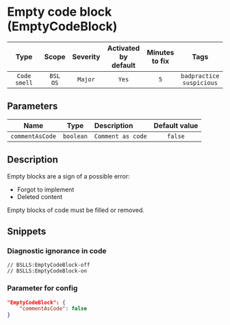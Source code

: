 # Empty code block (EmptyCodeBlock)

| Type | Scope | Severity | Activated<br/>by default | Minutes<br/>to fix | Tags |
| :-: | :-: | :-: | :-: | :-: | :-: |
| `Code smell` | `BSL`<br/>`OS` | `Major` | `Yes` | `5` | `badpractice`<br/>`suspicious` |

## Parameters 

| Name | Type | Description | Default value |
| :-: | :-: | :-- | :-: |
| `commentAsCode` | `boolean` | ```Comment as code``` | ```false``` |

<!-- Блоки выше заполняются автоматически, не трогать -->
## Description

Empty blocks are a sign of a possible error:

- Forgot to implement
- Deleted content

Empty blocks of code must be filled or removed.

## Snippets

<!-- Блоки ниже заполняются автоматически, не трогать -->
### Diagnostic ignorance in code

```bsl
// BSLLS:EmptyCodeBlock-off
// BSLLS:EmptyCodeBlock-on
```

### Parameter for config

```json
"EmptyCodeBlock": {
    "commentAsCode": false
}
```
